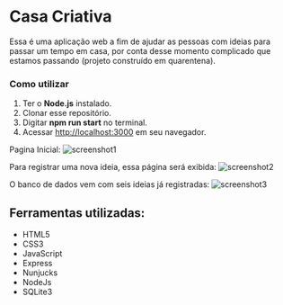 # Casa Criativa

 Essa é uma aplicação web a fim de ajudar as pessoas com ideias para passar um tempo em casa, por conta desse momento complicado que estamos passando (projeto construído em quarentena).

### Como utilizar

1. Ter o **Node.js** instalado.
2. Clonar esse repositório. 
3. Digitar **npm run start** no terminal.
4. Acessar [http://localhost:3000](http://localhost:3000) em seu navegador.

Pagina Inicial:
![screenshot1](https://user-images.githubusercontent.com/62356988/77852946-ad612480-71b7-11ea-84b5-83a2794f7ffb.jpg)

Para registrar uma nova ideia, essa página será exibida:
![screenshot2](https://user-images.githubusercontent.com/62356988/77852942-ab976100-71b7-11ea-86ac-67b2270c0449.jpg)

O banco de dados vem com seis ideias já registradas:
![screenshot3](https://user-images.githubusercontent.com/62356988/77852945-acc88e00-71b7-11ea-8e94-ed0b5794153d.png)

## Ferramentas utilizadas:

* HTML5
* CSS3
* JavaScript
* Express
* Nunjucks
* NodeJs
* SQLite3
